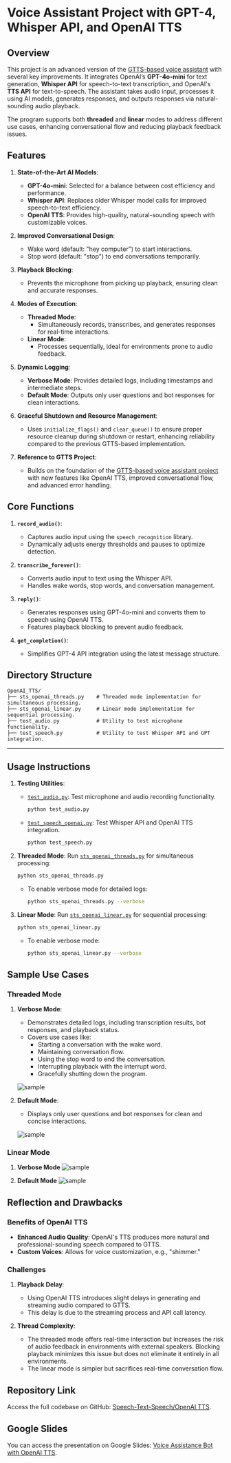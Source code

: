 # Voice Assistant Project with GPT-4, Whisper API, and OpenAI TTS

## Overview
This project is an advanced version of the [GTTS-based voice assistant](https://github.com/bigfishhhhhzoey/GenerativeAI/tree/main/Speech-Text-Speech/GTTS) with several key improvements. It integrates OpenAI’s **GPT-4o-mini** for text generation, **Whisper API** for speech-to-text transcription, and OpenAI's **TTS API** for text-to-speech. The assistant takes audio input, processes it using AI models, generates responses, and outputs responses via natural-sounding audio playback. 

The program supports both **threaded** and **linear** modes to address different use cases, enhancing conversational flow and reducing playback feedback issues.


## Features
1. **State-of-the-Art AI Models**:
   - **GPT-4o-mini**: Selected for a balance between cost efficiency and performance.
   - **Whisper API**: Replaces older Whisper model calls for improved speech-to-text efficiency.
   - **OpenAI TTS**: Provides high-quality, natural-sounding speech with customizable voices.

2. **Improved Conversational Design**:
   - Wake word (default: "hey computer") to start interactions.
   - Stop word (default: "stop") to end conversations temporarily.
   
3. **Playback Blocking**:
   - Prevents the microphone from picking up playback, ensuring clean and accurate responses.

4. **Modes of Execution**:
   - **Threaded Mode**:
     - Simultaneously records, transcribes, and generates responses for real-time interactions.
   - **Linear Mode**:
     - Processes sequentially, ideal for environments prone to audio feedback.

5. **Dynamic Logging**:
   - **Verbose Mode**: Provides detailed logs, including timestamps and intermediate steps.
   - **Default Mode**: Outputs only user questions and bot responses for clean interactions.

6. **Graceful Shutdown and Resource Management**:
   - Uses `initialize_flags()` and `clear_queue()` to ensure proper resource cleanup during shutdown or restart, enhancing reliability compared to the previous GTTS-based implementation.

7. **Reference to GTTS Project**:
   - Builds on the foundation of the [GTTS-based voice assistant project](https://github.com/bigfishhhhhzoey/GenerativeAI/tree/main/Speech-Text-Speech/GTTS) with new features like OpenAI TTS, improved conversational flow, and advanced error handling.


## Core Functions

1. **`record_audio()`**:
   - Captures audio input using the `speech_recognition` library.
   - Dynamically adjusts energy thresholds and pauses to optimize detection.

2. **`transcribe_forever()`**:
   - Converts audio input to text using the Whisper API.
   - Handles wake words, stop words, and conversation management.

3. **`reply()`**:
   - Generates responses using GPT-4o-mini and converts them to speech using OpenAI TTS.
   - Features playback blocking to prevent audio feedback.

4. **`get_completion()`**:
   - Simplifies GPT-4 API integration using the latest message structure.


## Directory Structure
```plaintext
OpenAI_TTS/
├── sts_openai_threads.py    # Threaded mode implementation for simultaneous processing.
├── sts_openai_linear.py     # Linear mode implementation for sequential processing.
├── test_audio.py            # Utility to test microphone functionality.
├── test_speech.py           # Utility to test Whisper API and GPT integration.
```

---

## Usage Instructions
1. **Testing Utilities**:
   - [`test_audio.py`](https://github.com/bigfishhhhhzoey/GenerativeAI/blob/main/Speech-Text-Speech/OpenAI%20TTS/test_audio.py): Test microphone and audio recording functionality.
     ```bash
     python test_audio.py
     ```
   - [`test_speech_openai.py`](https://github.com/bigfishhhhhzoey/GenerativeAI/blob/main/Speech-Text-Speech/OpenAI%20TTS/test_speech_openai.py): Test Whisper API and OpenAI TTS integration.
     ```bash
     python test_speech.py
     ```

2. **Threaded Mode**:
   Run [`sts_openai_threads.py`](https://github.com/bigfishhhhhzoey/GenerativeAI/blob/main/Speech-Text-Speech/OpenAI%20TTS/sts_openai_threads.py) for simultaneous processing:
   ```bash
   python sts_openai_threads.py
   ```

   - To enable verbose mode for detailed logs:
     ```bash
     python sts_openai_threads.py --verbose
     ```

2. **Linear Mode**:
   Run [`sts_openai_linear.py`](https://github.com/bigfishhhhhzoey/GenerativeAI/blob/main/Speech-Text-Speech/OpenAI%20TTS/sts_openai_linear.py) for sequential processing:
   ```bash
   python sts_openai_linear.py
   ```

   - To enable verbose mode:
     ```bash
     python sts_openai_linear.py --verbose
     ```


## Sample Use Cases

### Threaded Mode
1. **Verbose Mode**:
   - Demonstrates detailed logs, including transcription results, bot responses, and playback status.
   - Covers use cases like:
     - Starting a conversation with the wake word.
     - Maintaining conversation flow.
     - Using the stop word to end the conversation.
     - Interrupting playback with the interrupt word.
     - Gracefully shutting down the program.

   ![sample](images/verbose_openai.png)

2. **Default Mode**:
   - Displays only user questions and bot responses for clean and concise interactions.

   ![sample](images/default_openai.png)

### Linear Mode
1. **Verbose Mode**
   ![sample](images/linear1_openai.png)

2. **Default Mode**
   ![sample](images/linear2_openai.png)

   
## Reflection and Drawbacks

### Benefits of OpenAI TTS
- **Enhanced Audio Quality**: OpenAI's TTS produces more natural and professional-sounding speech compared to GTTS.
- **Custom Voices**: Allows for voice customization, e.g., "shimmer."

### Challenges
1. **Playback Delay**:
   - Using OpenAI TTS introduces slight delays in generating and streaming audio compared to GTTS.
   - This delay is due to the streaming process and API call latency.

2. **Thread Complexity**:
   - The threaded mode offers real-time interaction but increases the risk of audio feedback in environments with external speakers. Blocking playback minimizes this issue but does not eliminate it entirely in all environments.
   - The linear mode is simpler but sacrifices real-time conversation flow.


## Repository Link
Access the full codebase on GitHub: [Speech-Text-Speech/OpenAI TTS](https://github.com/bigfishhhhhzoey/GenerativeAI/tree/main/Speech-Text-Speech/OpenAI%20TTS).

## Google Slides
You can access the presentation on Google Slides: [Voice Assistance Bot with OpenAI TTS](https://docs.google.com/presentation/d/1_cEa_AHGAoq9JSgTAJcMCuAt1plvvPOo9zzJpCWdClY/edit?usp=sharing).
